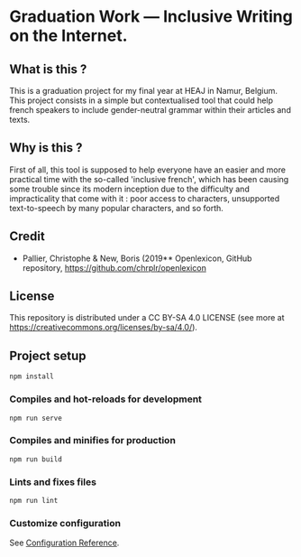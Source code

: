 # Graduation Work — Inclusive Writing on the Internet.
## What is this ?
This is a graduation project for my final year at HEAJ in Namur, Belgium.
This project consists in a simple but contextualised tool that could help french speakers to include gender-neutral grammar within their articles and texts.

## Why is this ?

First of all, this tool is supposed to help everyone have an easier and more practical time with the so-called 'inclusive french', which has been causing some trouble since its modern inception due to the difficulty and impracticality that come with it : poor access to characters, unsupported text-to-speech by many popular characters, and so forth.

## Credit
- Pallier, Christophe & New, Boris (2019** Openlexicon, GitHub repository, https://github.com/chrplr/openlexicon
## License
This repository is distributed under a CC BY-SA 4.0 LICENSE (see more at https://creativecommons.org/licenses/by-sa/4.0/).


## Project setup
```
npm install
```

### Compiles and hot-reloads for development
```
npm run serve
```

### Compiles and minifies for production
```
npm run build
```

### Lints and fixes files
```
npm run lint
```

### Customize configuration
See [Configuration Reference](https://cli.vuejs.org/config/).
